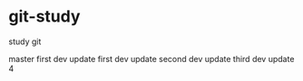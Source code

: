# git-study
study git



master  first
dev update first
dev update second
dev update third
dev update 4
